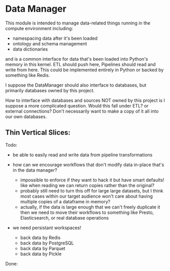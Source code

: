 
# Data Manager

This module is intended to manage data-related things running in the compute environment including:
- namespacing data after it's been loaded
- ontology and schema management
- data dictionaries

and is a common interface for data that's been loaded into Python's memory in this kernel. 
ETL should push here, Pipelines should read and write from here. 
This could be implemented entirely in Python or backed by something like Redis. 

I suppose the DataManager should also interface to databases, but primarily databases owned by this project. 

How to interface with databases and sources NOT owned by this project is I suppose a more complicated question. Would this fall under ETL? or external connections? Don't necessarily want to make a copy of it all into our own databases. 

## Thin Vertical Slices:
Todo:
- be able to easily read and write data from pipeline transformations
- how can we encourage workflows that don't modify data in-place that's in the data manager?
  - impossible to enforce if they want to hack it but have smart defaults! like when reading we can return copies rather than the original?
  - probably still need to turn this off for large large datasets, but I think most cases within our target audience won't care about having multiple copies of a dataframe in memory?
  - actually, if the data is large enough that we can't freely duplicate it then we need to move their workflows to something like Presto, Elasticsearch, or real database operations

- we need persistant workspaces!
  - back data by Redis
  - back data by PostgreSQL
  - back data by Parquet
  - back data by Pickle

Done:





